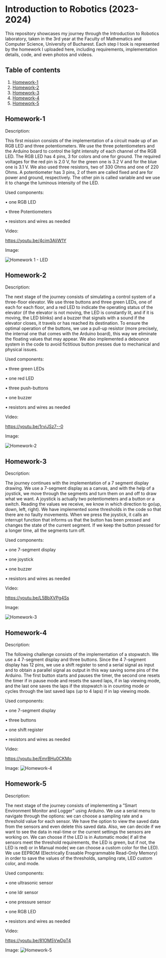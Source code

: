 # Introduction to Robotics (2023-2024)

This repository showcases my journey through the Introduction to Robotics laboratory, taken in the 3rd year at the Faculty of Mathematics and Computer Science, University of Bucharest. Each step I took is represented by the homework I uploaded here, including requirements, implementation details, code, and even photos and videos.

## Table of contents
1. [Homework-1](#Homework-1)
2. [Homework-2](#Homework-2)
3. [Homework-3](#Homework-3)
4. [Homework-4](#homework-4)
5. [Homework-5](#homework-5)


## Homework-1 
Description:

This first mission consists of the implementation of a circuit made up of an RGB LED and three potentiometers. We use the three potentiometers and the Arduino board to control the light intensity of each channel of the RGB LED. The RGB LED has 4 pins, 3 for colors and one for ground. The required voltages for the red pin is 2.0 V, for the green one is 3.2 V and for the blue one is 3.1 V. We also used three resistors, two of 330 Ohms and one of 220 Ohms. A potentiometer has 3 pins, 2 of them are called fixed and are for power and ground, respectively. The other pin is called variable and we use it to change the luminous intensity of the LED.

Used components:

  • one RGB LED
  
  • three Potentiometers
  
  • resistors and wires as needed

Video:

https://youtu.be/4cim3AliW1Y

Image:

![Homework 1 - LED](https://github.com/Bucovina/IntroductionToRobotics/assets/103101131/aa76264f-ad25-488d-8ab5-d9fdcbd73bad)

## Homework-2
Description:

The next stage of the journey consists of simulating a control system of a three-floor elevator. We use three buttons and three green LEDs, one of each for each floor, and a red LED to indicate the operating status of the elevator (if the elevator is not moving, the LED is constantly lit, and if it is moving, the LED blinks) and a buzzer that signals with a sound if the elevator closes, it travels or has reached its destination. To ensure the optimal operation of the buttons, we use a pull-up resistor (more precisely, the internal one that comes with the Arduino board), this way we eliminate the floating values ​​that may appear. We also implemented a debounce system in the code to avoid fictitious button presses due to mechanical and physical issues.

Used components:

  • three green LEDs
  
  • one red LED
  
  • three push-buttons
  
  • one buzzer
  
  • resistors and wires as needed

Video:

https://youtu.be/1rviJSz7--0

Image:

![Homework-2](https://github.com/Bucovina/IntroductionToRobotics/assets/103101131/17556593-1c23-4703-b2fb-9b95cbfefa66)

## Homework-3
Description:

The journey continues with the implementation of a 7 segment display drawing. We use a 7-segment display as a canvas, and with the help of a joystick, we move through the segments and turn them on and off to draw what we want. A joystick is actually two potentiometers and a button or a switch. Reading the values ​​we receive, we know in which direction to go(up, down, left, right). We have implemented some thresholds in the code so that there are no faulty movements. When we press the joystick, it calls an interrupt function that informs us that the button has been pressed and changes the state of the current segment. If we keep the button pressed for a longer time, all the segments turn off.

Used components:

  • one 7-segment display
  
  • one joystick
  
  • one buzzer
  
  • resistors and wires as needed

Video:

https://youtu.be/L5BbXVPg4Ss

Image:

![Homework-3](https://github.com/Bucovina/IntroductionToRobotics/assets/103101131/58a71837-8a78-4678-91ee-36705080cbf7)

## Homework-4
Description:

The following challenge consists of the implementation of a stopwatch. We use a 4 7-segment display and three buttons. Since the 4 7-segment display has 12 pins, we use a shift register to send a serial signal as input and to obtain a parallel signal as output in this way saving some pins of the Arduino. The first button starts and pauses the timer, the second one resets the timer if in pause mode and resets the saved laps, if in lap viewing mode, and the last one saves the laps if the stopwatch is in counting mode or cycles through the last saved laps (up to 4 laps) if in lap viewing mode.

Used components:

  • one 7-segment display

  • three buttons

  • one shift register

  • resistors and wires as needed

Video:

https://youtu.be/EmrBHu0CKMo

Image:
![Homework-4](https://github.com/Bucovina/IntroductionToRobotics/assets/103101131/a4f87675-62b1-4be8-917e-8928ff38e71d)


## Homework-5
Description:

The next stage of the journey consists of implementing a ”Smart Environment Monitor and Logger” using Arduino. We use a serial menu to navigate through the options: we can choose a sampling rate and a threshold value for each sensor. We have the option to view the saved data from the sensors and even delete this saved data. Also, we can decide if we want to see the data in real-time or the current settings the sensors are working on. We can choose if the LED is in Automatic mode( if all the sensors meet the threshold requirements, the LED is green, but if not, the LED is red) or in Manual mode( we can choose a custom color for the LED). We use EEPROM (Electrically Erasable Programmable Read-Only Memory) in order to save the values of the thresholds, sampling rate, LED custom color, and mode.

Used components:

  • one ultrasonic sensor
  
  • one ldr sensor
  
  • one pressure sensor
  
  • one RGB LED
  
  • resistors and wires as needed

Video:

https://youtu.be/81OM5VwDpT4

Image:
![Homework-5](https://github.com/Bucovina/IntroductionToRobotics/assets/103101131/0e330560-8ea2-441a-b71a-0c95aaff4afa)
